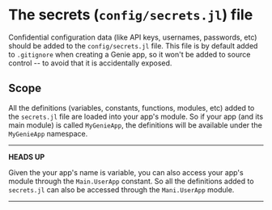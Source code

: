 # The secrets (`config/secrets.jl`) file

Confidential configuration data (like API keys, usernames, passwords, etc) should be added to the `config/secrets.jl` file.
This file is by default added to `.gitignore` when creating a Genie app, so it won't be added to source control --
to avoid that it is accidentally exposed.

## Scope

All the definitions (variables, constants, functions, modules, etc) added to the `secrets.jl` file are loaded into your
app's module. So if your app (and its main module) is called `MyGenieApp`, the definitions will be available under the `MyGenieApp` namespace.

---
**HEADS UP**

Given the your app's name is variable, you can also access your app's module through the `Main.UserApp` constant. So all
the definitions added to `secrets.jl` can also be accessed through the `Mani.UserApp` module.

---
